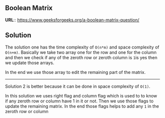 ## Boolean Matrix

__URL__:: https://www.geeksforgeeks.org/a-boolean-matrix-question/

## Solution

The solution one has the time complexity of `O(n*m)` and space complexity of `O(n+m)`. Basically we take two array one for the row and one for the column and then we check if any of the zeroth row or zeroth column is `1`is yes then we update those arrays.

In the end we use those array to edit the remaining part of the matrix.

***

Solution 2 is better because it can be done in space complexity of `O(1)`.

In this solution we uses right flag and column flag which is used to to know if any zeroth row or column have 1 in it or not. Then we use those flags to update the remaining matrix. In the end those flags helps to add any `1` in the zeroth  row or column
